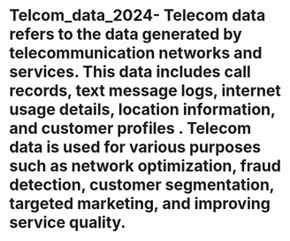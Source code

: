 # Telcom_data_2024- Telecom data refers to the data generated by telecommunication networks and services. This data includes call records, text message logs, internet usage details, location information, and customer profiles . Telecom data is used for various purposes such as network optimization, fraud detection, customer segmentation, targeted marketing, and improving service quality.
